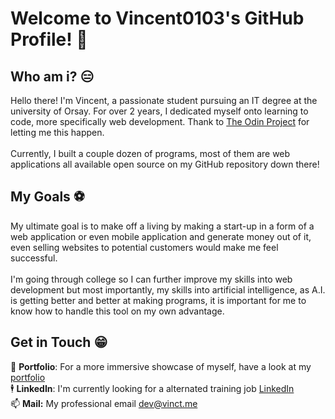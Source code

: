 # Welcome to Vincent0103's GitHub Profile! 🦊

## Who am i? 😑

Hello there! I'm Vincent, a passionate student pursuing an IT degree at the university of Orsay. For over 2 years, I dedicated myself onto learning to code, more specifically web development. Thank to [The Odin Project](https://www.theodinproject.com) for letting me this happen. \
\
Currently, I built a couple dozen of programs, most of them are web applications all available open source on my GitHub repository down there!

## My Goals ⚽

My ultimate goal is to make off a living by making a start-up in a form of a web application or even mobile application and generate money out of it, even selling websites to potential customers would make me feel successful. \
\
I'm going through college so I can further improve my skills into web development but most importantly, my skills into artificial intelligence, as A.I. is getting better and better at making programs, it is important for me to know how to handle this tool on my own advantage.

## Get in Touch 😁

🧡 **Portfolio**: For a more immersive showcase of myself, have a look at my [portfolio](https://vinct.me)\
🕴️ **LinkedIn**: I'm currently looking for a alternated training job [LinkedIn](https://www.linkedin.com/in/vincent-kanagasundaram-9a7193330/) \
📫 **Mail:** My professional email dev@vinct.me
